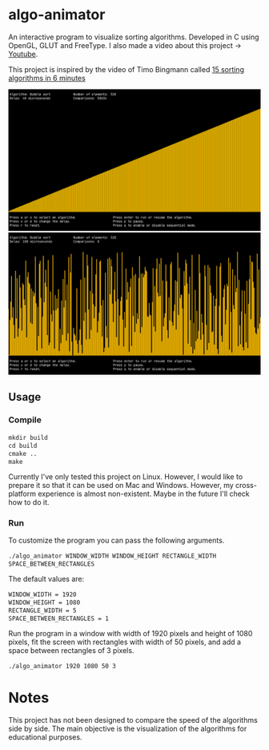 
# algo-animator

An interactive program to visualize sorting algorithms. Developed in C using OpenGL, GLUT and FreeType. I also made a video about this project -> [Youtube](https://youtu.be/KvOI88s-FsU).

This project is inspired by the video of Timo Bingmann called [15 sorting algorithms in 6 minutes](https://www.youtube.com/watch?v=kPRA0W1kECg)

![alt text](.github/1.png)
![alt text](.github/2.png)

## Usage

### Compile

    mkdir build
    cd build
    cmake ..
    make

Currently I've only tested this project on Linux. However, I would like to prepare it so that it can be used on Mac and Windows. However, my cross-platform experience is almost non-existent. Maybe in the future I'll check how to do it.

### Run

To customize the program you can pass the following arguments.

    ./algo_animator WINDOW_WIDTH WINDOW_HEIGHT RECTANGLE_WIDTH SPACE_BETWEEN_RECTANGLES

The default values are:

    WINDOW_WIDTH = 1920
    WINDOW_HEIGHT = 1080
    RECTANGLE_WIDTH = 5
    SPACE_BETWEEN_RECTANGLES = 1

Run the program in a window with width of 1920 pixels and height of 1080 pixels, fit the screen with rectangles with width of 50 pixels, and add a space between rectangles of 3 pixels.

    ./algo_animator 1920 1080 50 3

# Notes

This project has not been designed to compare the speed of the algorithms side by side. The main objective is the visualization of the algorithms for educational purposes.


